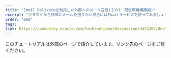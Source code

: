 ```yaml
---
title: "Email Deliveryを利用した外部へのメール送信(その1　配信環境構築編)"
excerpt: "クラウドから外部にメールを送りたい場合にはEmailサービスを使ってみましょう。OCIのEmailサービスを使うと、ちょっとした通知の送信から大規模なマーケティング・キャンペーンまで、本格的なメール・マネジメントを手軽に構築できます。"
order: "060"
tags:
link: https://community.oracle.com/tech/welcome/discussion/4474264/dns%E3%82%B5%E3%83%BC%E3%83%93%E3%82%B9%E3%82%92%E4%BD%BF%E3%81%86-oracle-cloud-infrastructure%E3%82%A2%E3%83%89%E3%83%90%E3%83%B3%E3%82%B9%E3%83%89
---
```

このチュートリアルは外部のページで紹介しています。リンク先のページをご覧ください。
